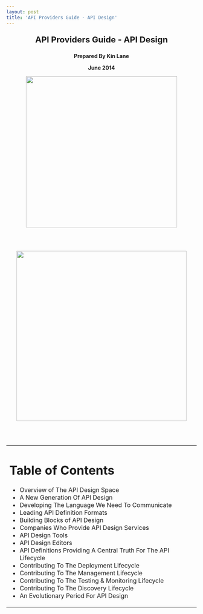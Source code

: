 ```yaml
---
layout: post
title: 'API Providers Guide - API Design'
---
```

<p style="text-align: center; font-size: 22px; font-weight: bold;"><strong>API Providers Guide - API Design</strong></p>
<p style="text-align: center;"><strong>Prepared By Kin Lane</strong></p>
<p style="text-align: center;"><strong>June 2014</strong></p>
<p style="text-align: center; page-break-after: always;"><img src="https://s3.amazonaws.com/kinlane-productions/bw-icons/bw-design.png" alt="" width="400" /></p>
<p><br /><br /></p>
<p><img style="display: block; margin-left: auto; margin-right: auto;" src="https://s3.amazonaws.com/kinlane-productions/bw-icons/api-design-font-1.png" alt="" width="450" /></p>
<p><br /><br /></p>
<table cellspacing="5" cellpadding="5" width="60%" align="center">
<tbody>
<tr>
<td align="left">
<h1>Table of Contents</h1>
<ul class="mainlist">
<li>Overview of The API Design Space</li>
<li>A New Generation Of API Design</li>
<li>Developing The Language We Need To Communicate</li>
<li>Leading API Definition Formats</li>
<li>Building Blocks of API Design</li>
<li>Companies Who Provide API Design Services</li>
<li>API Design Tools</li>
<li>API Design Editors</li>
<li>API Definitions Providing A Central Truth For The API Lifecycle</li>
<li>Contributing To The Deployment Lifecycle</li>
<li>Contributing To The Management Lifecycle</li>
<li>Contributing To The Testing &amp; Monitoring Lifecycle</li>
<li>Contributing To The Discovery Lifecycle</li>
<li>An Evolutionary Period For API Design</li>
</ul>
</td>
</tr>
</tbody>
</table>
<p><br /><br /></p>
<p><br /><br /></p>